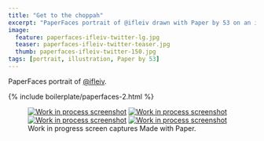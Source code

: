 ```yaml
---
title: "Get to the choppah"
excerpt: "PaperFaces portrait of @ifleiv drawn with Paper by 53 on an iPad."
image: 
  feature: paperfaces-ifleiv-twitter-lg.jpg
  teaser: paperfaces-ifleiv-twitter-teaser.jpg
  thumb: paperfaces-ifleiv-twitter-150.jpg
tags: [portrait, illustration, Paper by 53]
---
```


PaperFaces portrait of [@ifleiv](http://twitter.com/ifleiv).

{% include boilerplate/paperfaces-2.html %}

<figure class="third">
  <a href="{{ site.url }}/images/paperfaces-ifleiv-process-1-lg.jpg"><img src="{{ site.url }}/images/paperfaces-ifleiv-process-1-600.jpg" alt="Work in process screenshot"></a>
  <a href="{{ site.url }}/images/paperfaces-ifleiv-process-2-lg.jpg"><img src="{{ site.url }}/images/paperfaces-ifleiv-process-2-600.jpg" alt="Work in process screenshot"></a>
  <a href="{{ site.url }}/images/paperfaces-ifleiv-process-3-lg.jpg"><img src="{{ site.url }}/images/paperfaces-ifleiv-process-3-600.jpg" alt="Work in process screenshot"></a>
  <a href="{{ site.url }}/images/paperfaces-ifleiv-process-4-lg.jpg"><img src="{{ site.url }}/images/paperfaces-ifleiv-process-4-600.jpg" alt="Work in process screenshot"></a>
  <figcaption>Work in progress screen captures Made with Paper.</figcaption>
</figure>